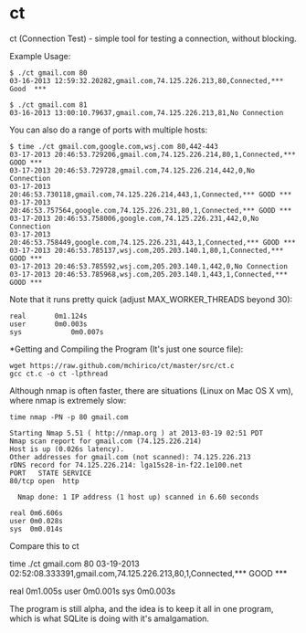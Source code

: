 ct
==

ct (Connection Test) - simple tool for testing a connection, without blocking.



 Example Usage:

    $ ./ct gmail.com 80
    03-16-2013 12:59:32.20282,gmail.com,74.125.226.213,80,Connected,***   Good  ***

    $ ./ct gmail.com 81
    03-16-2013 13:00:10.79637,gmail.com,74.125.226.213,81,No Connection

 You can also do a range of ports with multiple hosts:

    $ time ./ct gmail.com,google.com,wsj.com 80,442-443
    03-17-2013 20:46:53.729206,gmail.com,74.125.226.214,80,1,Connected,*** GOOD ***
    03-17-2013 20:46:53.729728,gmail.com,74.125.226.214,442,0,No Connection
    03-17-2013 20:46:53.730118,gmail.com,74.125.226.214,443,1,Connected,*** GOOD ***
    03-17-2013 20:46:53.757564,google.com,74.125.226.231,80,1,Connected,*** GOOD ***
    03-17-2013 20:46:53.758006,google.com,74.125.226.231,442,0,No Connection
    03-17-2013 20:46:53.758449,google.com,74.125.226.231,443,1,Connected,*** GOOD ***
    03-17-2013 20:46:53.785137,wsj.com,205.203.140.1,80,1,Connected,*** GOOD ***
    03-17-2013 20:46:53.785592,wsj.com,205.203.140.1,442,0,No Connection
    03-17-2013 20:46:53.785968,wsj.com,205.203.140.1,443,1,Connected,*** GOOD ***

 Note that it runs pretty quick (adjust MAX_WORKER_THREADS beyond 30):

    real	   0m1.124s
    user	   0m0.003s
    sys	           0m0.007s


 *Getting and Compiling the Program (It's just one source file):

    wget https://raw.github.com/mchirico/ct/master/src/ct.c
    gcc ct.c -o ct -lpthread



 Although nmap is often faster, there are situations (Linux on Mac OS X vm),
 where nmap is extremely slow:
  
    time nmap -PN -p 80 gmail.com

    Starting Nmap 5.51 ( http://nmap.org ) at 2013-03-19 02:51 PDT
    Nmap scan report for gmail.com (74.125.226.214)
    Host is up (0.026s latency).
    Other addresses for gmail.com (not scanned): 74.125.226.213
    rDNS record for 74.125.226.214: lga15s28-in-f22.1e100.net
    PORT   STATE SERVICE
    80/tcp open  http

      Nmap done: 1 IP address (1 host up) scanned in 6.60 seconds

    real 0m6.606s
    user 0m0.028s
    sys  0m0.014s


 Compare this to ct

   time ./ct gmail.com 80
   03-19-2013 02:52:08.333391,gmail.com,74.125.226.213,80,1,Connected,*** GOOD ***

   real	   0m1.005s
   user	   0m0.001s
   sys	   0m0.003s



 The program is still alpha, and the idea is to keep it all in one program, which
 is what SQLite is doing with it's amalgamation.
